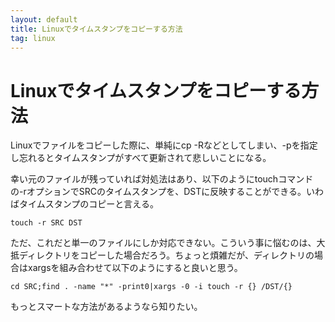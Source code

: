 ```yaml
---
layout: default
title: Linuxでタイムスタンプをコピーする方法
tag: linux
---
```


# Linuxでタイムスタンプをコピーする方法

Linuxでファイルをコピーした際に、単純にcp -Rなどとしてしまい、-pを指定し忘れるとタイムスタンプがすべて更新されて悲しいことになる。

幸い元のファイルが残っていれば対処法はあり、以下のようにtouchコマンドの-rオプションでSRCのタイムスタンプを、DSTに反映することができる。いわばタイムスタンプのコピーと言える。

    touch -r SRC DST

ただ、これだと単一のファイルにしか対応できない。こういう事に悩むのは、大抵ディレクトリをコピーした場合だろう。ちょっと煩雑だが、ディレクトリの場合はxargsを組み合わせて以下のようにすると良いと思う。

    cd SRC;find . -name "*" -print0|xargs -0 -i touch -r {} /DST/{}

もっとスマートな方法があるようなら知りたい。
